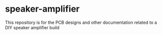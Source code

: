 # speaker-amplifier
This repository is for the PCB designs and other documentation related to a DIY speaker amplifier build
